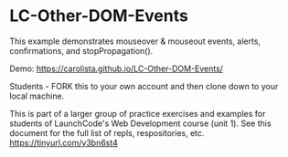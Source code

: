 # LC-Other-DOM-Events

This example demonstrates mouseover & mouseout events, alerts, confirmations, and stopPropagation(). 

Demo: https://carolista.github.io/LC-Other-DOM-Events/

Students - FORK this to your own account and then clone down to your local machine.

This is part of a larger group of practice exercises and examples for students of LaunchCode's Web Development course (unit 1). See this document for the full list of repls, respositories, etc. https://tinyurl.com/y3bn6st4